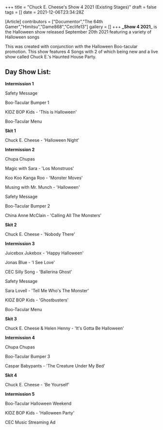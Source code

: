 +++
title = "Chuck E. Cheese's Show 4 2021 (Existing Stages)"
draft = false
tags = []
date = 2021-12-06T23:34:28Z

[Article]
contributors = ["Documentor","The 64th Gamer","Himitsu","Dame868","Ceclife13"]
gallery = []
+++
**_Show 4 2021**_ is the Halloween show released September 20th 2021 featuring a variety of Halloween songs

This was created with conjunction with the Halloween Boo-tacular promotion. This show features 4 Songs with 2 of which being new and a live show called Chuck E.'s Haunted House Party.

## Day Show List: ##
**Intermission 1**

Safety Message

Boo-Tacular Bumper 1

KIDZ BOP Kids - 'This is Halloween'

Boo-Tacular Menu

**Skit 1**

Chuck E. Cheese - 'Halloween Night'

**Intermission 2**

Chupa Chupas

Magic with Sara - 'Los Monstruos' 

Koo Koo Kanga Roo - 'Monster Moves'

Musing with Mr. Munch - 'Halloween'

Safety Message

Boo-Tacular Bumper 2

China Anne McClain - 'Calling All The Monsters'

**Skit 2** 

Chuck E. Cheese - 'Nobody There'

**Intermission 3**

Juicebox Jukebox - 'Happy Halloween'

Jonas Blue - 'I See Love'

CEC Silly Song - 'Ballerina Ghost'

Safety Message

Sara Lovell - 'Tell Me Who's The Monster'

KIDZ BOP Kids - 'Ghostbusters'

Boo-Tacular Menu

**Skit 3**

Chuck E. Cheese & Helen Henny - 'It's Gotta Be Halloween'

**Intermission 4**

Chupa Chupas

Boo-Tacular Bumper 3

Caspar Babypants - 'The Creature Under My Bed'

**Skit 4**

Chuck E. Cheese - 'Be Yourself'

**Intermission 5**

Boo-Tacular Halloween Weekend

KIDZ BOP Kids - 'Halloween Party'

CEC Music Streaming Ad